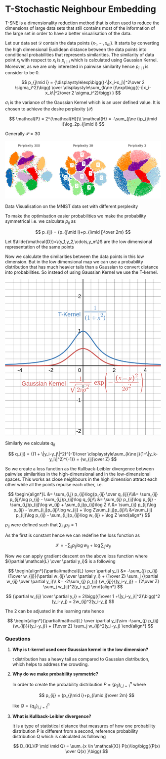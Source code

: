 # T-Stochastic Neighbour Embedding

T-SNE is a dimensionality reduction method that is often used to reduce the dimensions of large data sets that still contains most of the information of the large set in order to have a better visualisation of the data.

Let our data set $\mathcal{D}$ contain the data points $\{x_1,\cdots,x_m\}$. It starts by converting the high dimensional Euclidean distance between the data points into conditional probabilities that represents similarities. The similarity of data point $x_j$ with respect to $x_i$ is $p_{j\mid i}$ which is calculated using Gaussian Kernel. Moreover, as we are only interested in pairwise similarity hence $p_{i\mid i}$ is consider to be $0$. 

$$
p_{j\mid i} = {\displaystyle\exp\bigg({-\|x_i-x_j\|^2\over 2 \sigma_i^2}\bigg) \over \displaystyle\sum_{k\ne i}\exp\bigg({-\|x_i-x_k\|^2\over 2 \sigma_i^2}\bigg) }
$$

$\sigma_i$ is the variance of the Gaussian Kernel which is an user defined value. It is chosen to achieve the desire perplexity $(\mathcal{P})$ 

$$
\mathcal{P} = 2^{\mathcal{H}}\\
\mathcal{H} = -\sum_{j\ne i}p_{j\mid i}\log_2p_{j\mid i}
$$

Generally $\mathcal{P} = 30$

![Data Visualisation on the MNIST data set with different perplexity](T-Stochastic%20Neighbour%20Embedding%2039e9c203f53d48b1a763ad5697737eb9/Untitled.png)

Data Visualisation on the MNIST data set with different perplexity

To make the optimisation easier probabilities we make the probability symmetrical i.e. we calculate $p_{ij}$ as 

$$
p_{ij} = {p_{j\mid i}+p_{i\mid j}\over 2m}
$$

Let $\tilde{\mathcal{D}}=\{y_1,y_2,\cdots,y_m\}$ are the low dimensional representation of the same points

Now we calculate the similarities between the data points in this low dimension. But in the low dimensional map we can use a  probability distribution that has much heavier tails than a Gaussian to convert distance into probabilities. So instead of using Gaussian Kernel we use the T-kernel. 

![desmos-graph (1).png](T-Stochastic%20Neighbour%20Embedding%2039e9c203f53d48b1a763ad5697737eb9/desmos-graph_(1).png)

Similarly we calculate $q_{ij}$

$$
q_{ij} = {(1 + \|y_i-y_j\|^2)^{-1}\over \displaystyle\sum_{k\ne j}(1+\|y_k-y_l\|^2)^{-1}} = {w_{ij}\over Z}
$$

So we create a loss function as the Kullback-Leibler divergence between pairwise similarities in the high-dimensional and in the low-dimensional spaces. This works as close neighbours in the high dimension attract each other while all the points repulse each other, i.e. 

$$
\begin{align*}L &= \sum_{i,j} p_{ij}\log{p_{ij} \over q_{ij}}\\&= \sum_{ij} p_{ij}\log p_{ij} - \sum_{i,j}p_{ij}\log q_{ij}\\
&= \sum_{ij} p_{ij}\log p_{ij} - \sum_{i,j}p_{ij}\log w_{ij} + \sum_{i,j}p_{ij}\log Z \\
&= \sum_{ij} p_{ij}\log p_{ij} - \sum_{i,j}p_{ij}\log w_{ij} + \log Z\sum_{i,j}p_{ij}\\ 
 &=\sum_{ij} p_{ij}\log p_{ij} - \sum_{i,j}p_{ij}\log w_{ij} + \log Z
\end{align*}
$$

$p_{ij}$ were defined such that $\sum_{i,j} p_{ij} = 1$ 

As the first is constant hence we can redefine the loss function as  

$$
\mathcal{L} = -\sum_{ij}p_{ij}\log w_{ij} + \log \sum_{ij}w_{ij}
$$

Now we can apply gradient descent on the above loss function where ${\partial \mathcal{L} \over \partial y_i}$ is a following

$$
\begin{align*}{\partial\mathcal{L} \over \partial y_i} &= -\sum_{j} p_{ij} {1\over w_{ij}}{\partial w_{ij} \over \partial y_i} + {1\over Z} \sum_j {\partial w_{ij} \over \partial y_i}\\ &=  -2\sum_{j} p_{ij} {w_{ij}}{(y_i-y_j)} + {2\over Z} \sum_j w_{ij}^2(y_i-y_j)  \end{align*}
$$

$$
{\partial w_{ij} \over \partial y_i} = 2\bigg({1\over 1 +\|y_i-y_j\|^2}\bigg)^2 (y_i-y_j) = 2w_{ij}^2(y_i-y_j)
$$

The $2$ can be adjusted in the learning rate hence 

$$
\begin{align*}{\partial\mathcal{L} \over \partial y_i}\sim  -\sum_{j} p_{ij} {w_{ij}}{(y_i-y_j)} + {1\over Z} \sum_j w_{ij}^2(y_i-y_j)  \end{align*}
$$

### Questions

1. **Why is t-kernel used over Gaussian kernel in the low dimension?**
    
    t distribution has a heavy tail as compared to Gaussian distribution, which helps to address the crowding.
    
2. **Why do we make probability symmetric?**
    
    In order to create the probability distribution $P = \{p_{ij}\}_{i,j=1}^n$ where 
    
    $$
    p_{ij} = {p_{j\mid i}+p_{i\mid j}\over 2m}
    $$
    
    like $Q = \{q_{ij}\}_{i,j = 1}^n$
    
3. **What is  Kullback-Leibler divergence?**
    
    It is a type of statistical distance that measures of how one probability distribution P is different from a second, reference probability distribution Q which is calculated as following  
    
    $$
    D_{KL}(P \mid \mid Q) = \sum_{x \in \mathcal{X}} P(x)\log\bigg({P(x) \over Q(x) }\bigg)
    $$